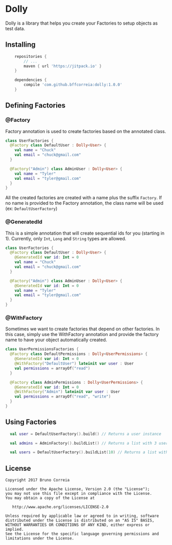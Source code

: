 # Dolly
Dolly is a library that helps you create your Factories to setup objects as test data.

## Installing

``` groovy
    repositories {
        // ...
        maven { url 'https://jitpack.io' }
    }

    dependencies {
        compile 'com.github.bffcorreia:dolly:1.0.0'
    }
```

## Defining Factories

### @Factory

Factory annotation is used to create factories based on the annotated class.

``` kotlin
class UserFactories {
  @Factory class DefaultUser : Dolly<User> {
    val name = "Chuck"
    val email = "chuck@gmail.com"
  }

  @Factory("Admin") class AdminUser : Dolly<User> {
    val name = "Tyler"
    val email = "tyler@gmail.com"
  }
}
```

All the created factories are created with a name plus the suffix `Factory`. If no name is provided
to the Factory annotation, the class name will be used (ex: `DefaultUserFactory`)

### @GeneratedId

This is a simple annotation that will create sequential ids for you (starting in 1).
Currently, only `Int`, `Long` and `String` types are allowed.

``` kotlin
class UserFactories {
  @Factory class DefaultUser : Dolly<User> {
    @GeneratedId var id: Int = 0
    val name = "Chuck"
    val email = "chuck@gmail.com"
  }

  @Factory("Admin") class AdminUser : Dolly<User> {
    @GeneratedId var id: Int = 0
    val name = "Tyler"
    val email = "tyler@gmail.com"
  }
}
```

### @WithFactory

Sometimes we want to create factories that depend on other factories. In this case, simply use
the WithFactory annotation and provide the factory name to have your object automatically created.

``` kotlin
class UserPermissionsFactories {
  @Factory class DefaultPermissions : Dolly<UserPermissions> {
    @GeneratedId var id: Int = 0
    @WithFactory("DefaultUser") lateinit var user : User
    val permissions = arrayOf("read")
  }

  @Factory class AdminPermissions : Dolly<UserPermissions> {
    @GeneratedId var id: Int = 0
    @WithFactory("Admin") lateinit var user : User
    val permissions = arrayOf("read", "write")
  }
}
```

## Using Factories

``` kotlin
  val user = DefaultUserFactory().build() // Returns a user instance
```

``` kotlin
  val admins = AdminFactory().buildList() // Returns a list with 3 user instances
```

``` kotlin
  val users = DefaultUserFactory().buildList(10) // Returns a list with 10 user instances
```

## License

    Copyright 2017 Bruno Correia

    Licensed under the Apache License, Version 2.0 (the "License");
    you may not use this file except in compliance with the License.
    You may obtain a copy of the License at

       http://www.apache.org/licenses/LICENSE-2.0

    Unless required by applicable law or agreed to in writing, software
    distributed under the License is distributed on an "AS IS" BASIS,
    WITHOUT WARRANTIES OR CONDITIONS OF ANY KIND, either express or implied.
    See the License for the specific language governing permissions and
    limitations under the License.